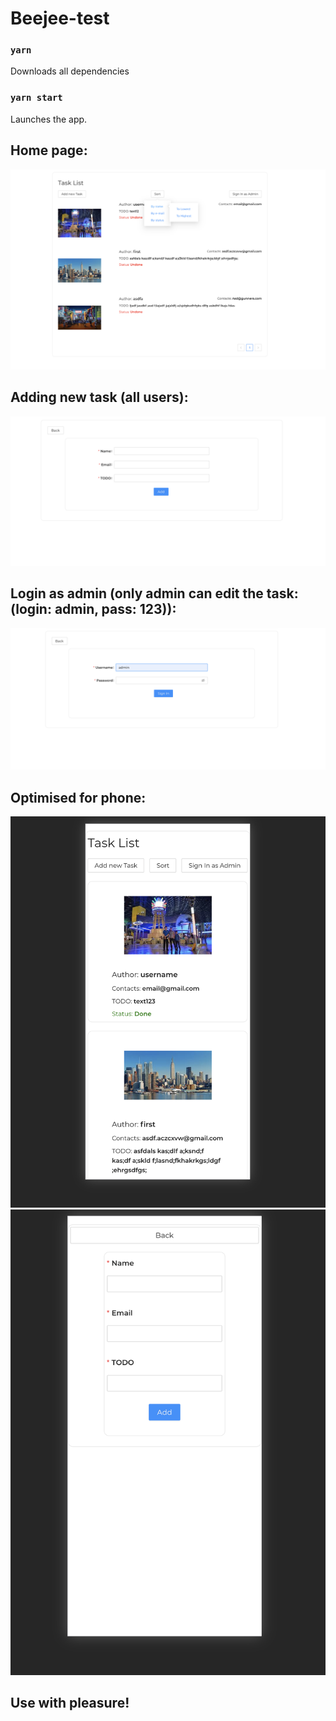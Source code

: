# Beejee-test

### `yarn`

Downloads all dependencies

### `yarn start`

Launches the app.

## Home page:
![screenshot](readme-assets/home.png)
## Adding new task (all users):
![screenshot](readme-assets/adding.png)
## Login as admin (only admin can edit the task: (login: admin, pass: 123)):
![screenshot](readme-assets/login.png)
## Optimised for phone:
![screenshot](readme-assets/media1.png)
![screenshot](readme-assets/media2.png)
##  Use with pleasure!
